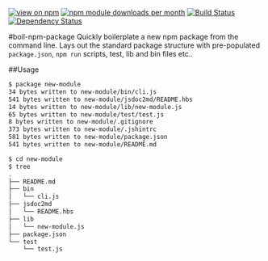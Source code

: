 [![view on npm](http://img.shields.io/npm/v/boil-npm-package.svg)](https://www.npmjs.org/package/boil-npm-package)
[![npm module downloads per month](http://img.shields.io/npm/dm/boil-npm-package.svg)](https://www.npmjs.org/package/boil-npm-package)
[![Build Status](https://travis-ci.org/75lb/boil-npm-package.svg?branch=master)](https://travis-ci.org/75lb/boil-npm-package)
[![Dependency Status](https://david-dm.org/75lb/boil-npm-package.svg)](https://david-dm.org/75lb/boil-npm-package)

#boil-npm-package
Quickly boilerplate a new npm package from the command line. Lays out the standard package structure with pre-populated `package.json`, `npm run` scripts, test, lib and bin files etc.. 

##Usage
```sh
$ package new-module
34 bytes written to new-module/bin/cli.js
541 bytes written to new-module/jsdoc2md/README.hbs
14 bytes written to new-module/lib/new-module.js
65 bytes written to new-module/test/test.js
8 bytes written to new-module/.gitignore
373 bytes written to new-module/.jshintrc
581 bytes written to new-module/package.json
541 bytes written to new-module/README.md

$ cd new-module
$ tree
.
├── README.md
├── bin
│   └── cli.js
├── jsdoc2md
│   └── README.hbs
├── lib
│   └── new-module.js
├── package.json
└── test
    └── test.js
```

